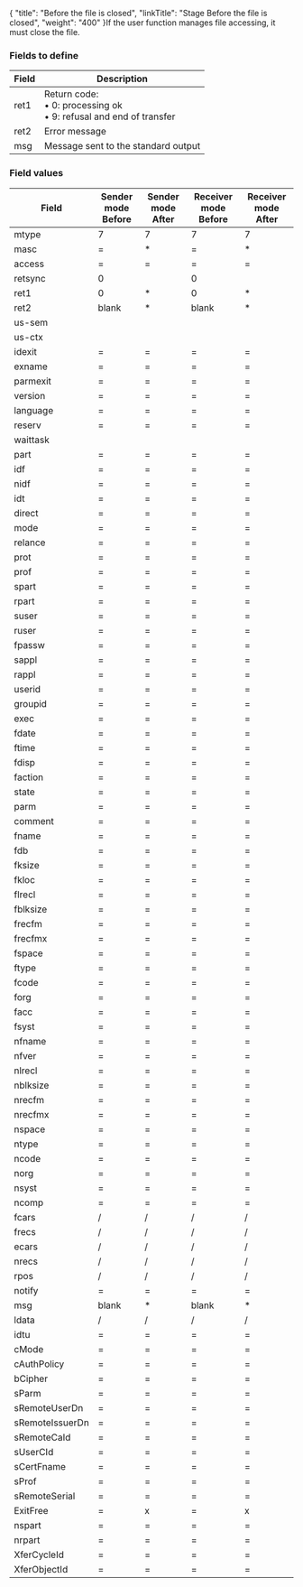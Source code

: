 {
    "title": "Before the file is closed",
    "linkTitle": "Stage Before the file is closed",
    "weight": "400"
}If the user function manages file accessing, it must close the file.

### Fields to define


| Field  | Description  |
| --- | --- |
| ret1 | Return code:<br/> • 0: processing ok<br/> • 9: refusal and end of transfer  |
| ret2 | Error message  |
| msg | Message sent to the standard output  |


### Field values


| Field  | Sender mode<br /> Before  | Sender mode<br /> After  | Receiver mode<br /> Before  | Receiver mode<br /> After  |
| --- | --- | --- | --- | --- |
| mtype | 7 | 7 | 7 | 7 |
| masc | = | * | = | * |
| access | = | = | = | = |
| retsync | 0 |   | 0 |   |
| ret1 | 0 | * | 0 | * |
| ret2 | blank | * | blank | * |
| us-sem |   |   |   |   |
| us-ctx |   |   |   |   |
| idexit | = | = | = | = |
| exname | = | = | = | = |
| parmexit | = | = | = | = |
| version | = | = | = | = |
| language | = | = | = | = |
| reserv | = | = | = | = |
| waittask |   |   |   |   |
| part | = | = | = | = |
| idf | = | = | = | = |
| nidf | = | = | = | = |
| idt | = | = | = | = |
| direct | = | = | = | = |
| mode | = | = | = | = |
| relance | = | = | = | = |
| prot | = | = | = | = |
| prof | = | = | = | = |
| spart | = | = | = | = |
| rpart | = | = | = | = |
| suser | = | = | = | = |
| ruser | = | = | = | = |
| fpassw | = | = | = | = |
| sappl | = | = | = | = |
| rappl | = | = | = | = |
| userid | = | = | = | = |
| groupid | = | = | = | = |
| exec | = | = | = | = |
| fdate | = | = | = | = |
| ftime | = | = | = | = |
| fdisp | = | = | = | = |
| faction | = | = | = | = |
| state | = | = | = | = |
| parm | = | = | = | = |
| comment | = | = | = | = |
| fname | = | = | = | = |
| fdb | = | = | = | = |
| fksize | = | = | = | = |
| fkloc | = | = | = | = |
| flrecl | = | = | = | = |
| fblksize | = | = | = | = |
| frecfm | = | = | = | = |
| frecfmx | = | = | = | = |
| fspace | = | = | = | = |
| ftype | = | = | = | = |
| fcode | = | = | = | = |
| forg | = | = | = | = |
| facc | = | = | = | = |
| fsyst | = | = | = | = |
| nfname | = | = | = | = |
| nfver | = | = | = | = |
| nlrecl | = | = | = | = |
| nblksize | = | = | = | = |
| nrecfm | = | = | = | = |
| nrecfmx | = | = | = | = |
| nspace | = | = | = | = |
| ntype | = | = | = | = |
| ncode | = | = | = | = |
| norg | = | = | = | = |
| nsyst | = | = | = | = |
| ncomp | = | = | = | = |
| fcars | / | / | / | / |
| frecs | / | / | / | / |
| ecars | / | / | / | / |
| nrecs | / | / | / | / |
| rpos | / | / | / | / |
| notify | = | = | = | = |
| msg | blank | * | blank | * |
| ldata | / | / | / | / |
| idtu | = | = | = | = |
| cMode | = | = | = | = |
| cAuthPolicy | = | = | = | = |
| bCipher | = | = | = | = |
| sParm | = | = | = | = |
| sRemoteUserDn | = | = | = | = |
| sRemoteIssuerDn | = | = | = | = |
| sRemoteCaId | = | = | = | = |
| sUserCId | = | = | = | = |
| sCertFname | = | = | = | = |
| sProf | = | = | = | = |
| sRemoteSerial | = | = | = | = |
| ExitFree | = | x | = | x |
| nspart | = | = | = | = |
| nrpart | = | = | = | = |
| XferCycleId | = | = | = | = |
| XferObjectId | = | = | = | = |

